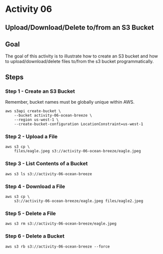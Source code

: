 # Activity 06

## Upload/Download/Delete to/from an S3 Bucket

## Goal
The goal of this activity is to illustrate how to create an S3 bucket and how to upload/download/delete files to/from the s3 bucket programmatically. 
 
## Steps

### Step 1 - Create an S3 Bucket

Remember, bucket names must be globally unique within AWS. 

```
aws s3api create-bucket \
    --bucket activity-06-ocean-breeze \
    --region us-west-1 \
    --create-bucket-configuration LocationConstraint=us-west-1
```

### Step 2 - Upload a File

```
aws s3 cp \
    files/eagle.jpeg s3://activity-06-ocean-breeze/eagle.jpeg
```

### Step 3 - List Contents of a Bucket

```
aws s3 ls s3://activity-06-ocean-breeze
```

### Step 4 - Download a File 

```
aws s3 cp \
    s3://activity-06-ocean-breeze/eagle.jpeg files/eagle2.jpeg
```

### Step 5 - Delete a File 

```
aws s3 rm s3://activity-06-ocean-breeze/eagle.jpeg
```

### Step 6 - Delete a Bucket 

```
aws s3 rb s3://activity-06-ocean-breeze --force  
```